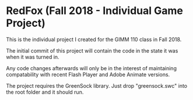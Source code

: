 # RedFox (Fall 2018 - Individual Game Project)

This is the individual project I created for the GIMM 110 class in Fall 2018. 

The initial commit of this project will contain the code in the state it was when it was turned in.

Any code changes afterwards will only be in the interest of maintaining compatability with recent
Flash Player and Adobe Animate versions.

The project requires the GreenSock library. Just drop "greensock.swc" into the root folder and it should run.
